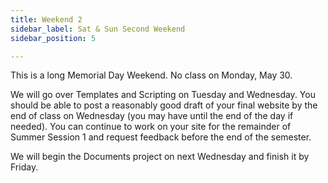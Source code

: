 ```yaml
---
title: Weekend 2
sidebar_label: Sat & Sun Second Weekend
sidebar_position: 5

---
```


This is a long Memorial Day Weekend. No class on Monday, May 30. 

We will go over Templates and Scripting on Tuesday and Wednesday. You should be able to post a reasonably good draft of your final website by the end of class on Wednesday (you may have until the end of the day if needed). You can continue to work on your site for the remainder of Summer Session 1 and request feedback before the end of the semester. 

We will begin the Documents project on next Wednesday and finish it by Friday.